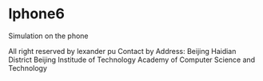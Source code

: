 Iphone6
=======

Simulation on the phone

All right reserved by lexander pu
Contact by Address:
Beijing Haidian District
Beijing Institude of Technology
Academy of Computer Science and Technology 
